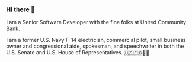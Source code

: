 ### Hi there 👋

I am a Senior Software Developer with the fine folks at United Community Bank.

I am a former U.S. Navy F-14 electrician, commercial pilot, small business owner and congressional aide, spokesman, and speechwriter in both the U.S. Senate and U.S. House of Representatives. 🇺🇸🇪🇨🏴‍☠️

<!--
**bretfunk/bretfunk** is a ✨ _special_ ✨ repository because its `README.md` (this file) appears on your GitHub profile.

Here are some ideas to get you started:

- 🔭 I’m currently working on ...
- 🌱 I’m currently learning ...
- 👯 I’m looking to collaborate on ...
- 🤔 I’m looking for help with ...
- 💬 Ask me about ...
- 📫 How to reach me: ...
- 😄 Pronouns: ...
- ⚡ Fun fact: ...
-->
